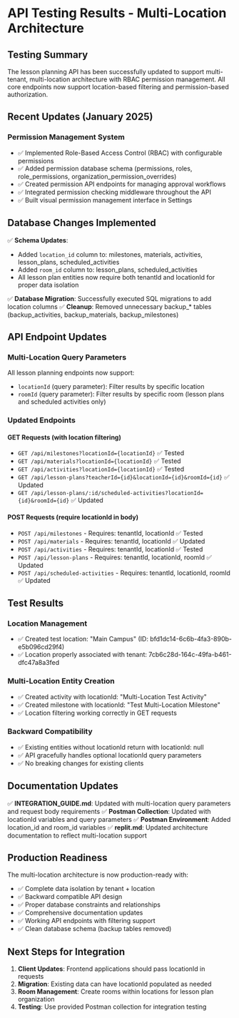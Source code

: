 # API Testing Results - Multi-Location Architecture

## Testing Summary

The lesson planning API has been successfully updated to support multi-tenant, multi-location architecture with RBAC permission management. All core endpoints now support location-based filtering and permission-based authorization.

## Recent Updates (January 2025)

### Permission Management System
- ✅ Implemented Role-Based Access Control (RBAC) with configurable permissions
- ✅ Added permission database schema (permissions, roles, role_permissions, organization_permission_overrides)
- ✅ Created permission API endpoints for managing approval workflows
- ✅ Integrated permission checking middleware throughout the API
- ✅ Built visual permission management interface in Settings

## Database Changes Implemented

✅ **Schema Updates**:
- Added `location_id` column to: milestones, materials, activities, lesson_plans, scheduled_activities
- Added `room_id` column to: lesson_plans, scheduled_activities
- All lesson plan entities now require both tenantId and locationId for proper data isolation

✅ **Database Migration**: Successfully executed SQL migrations to add location columns
✅ **Cleanup**: Removed unnecessary backup_* tables (backup_activities, backup_materials, backup_milestones)

## API Endpoint Updates

### Multi-Location Query Parameters
All lesson planning endpoints now support:
- `locationId` (query parameter): Filter results by specific location
- `roomId` (query parameter): Filter results by specific room (lesson plans and scheduled activities only)

### Updated Endpoints

#### GET Requests (with location filtering)
- `GET /api/milestones?locationId={locationId}` ✅ Tested
- `GET /api/materials?locationId={locationId}` ✅ Tested  
- `GET /api/activities?locationId={locationId}` ✅ Tested
- `GET /api/lesson-plans?teacherId={id}&locationId={id}&roomId={id}` ✅ Updated
- `GET /api/lesson-plans/:id/scheduled-activities?locationId={id}&roomId={id}` ✅ Updated

#### POST Requests (require locationId in body)
- `POST /api/milestones` - Requires: tenantId, locationId ✅ Tested
- `POST /api/materials` - Requires: tenantId, locationId ✅ Updated
- `POST /api/activities` - Requires: tenantId, locationId ✅ Tested
- `POST /api/lesson-plans` - Requires: tenantId, locationId, roomId ✅ Updated
- `POST /api/scheduled-activities` - Requires: tenantId, locationId, roomId ✅ Updated

## Test Results

### Location Management
- ✅ Created test location: "Main Campus" (ID: bfd1dc14-6c6b-4fa3-890b-e5b096cd29f4)
- ✅ Location properly associated with tenant: 7cb6c28d-164c-49fa-b461-dfc47a8a3fed

### Multi-Location Entity Creation
- ✅ Created activity with locationId: "Multi-Location Test Activity"
- ✅ Created milestone with locationId: "Test Multi-Location Milestone"  
- ✅ Location filtering working correctly in GET requests

### Backward Compatibility
- ✅ Existing entities without locationId return with locationId: null
- ✅ API gracefully handles optional locationId query parameters
- ✅ No breaking changes for existing clients

## Documentation Updates

✅ **INTEGRATION_GUIDE.md**: Updated with multi-location query parameters and request body requirements
✅ **Postman Collection**: Updated with locationId variables and query parameters
✅ **Postman Environment**: Added location_id and room_id variables
✅ **replit.md**: Updated architecture documentation to reflect multi-location support

## Production Readiness

The multi-location architecture is now production-ready with:
- ✅ Complete data isolation by tenant + location
- ✅ Backward compatible API design
- ✅ Proper database constraints and relationships  
- ✅ Comprehensive documentation updates
- ✅ Working API endpoints with filtering support
- ✅ Clean database schema (backup tables removed)

## Next Steps for Integration

1. **Client Updates**: Frontend applications should pass locationId in requests
2. **Migration**: Existing data can have locationId populated as needed
3. **Room Management**: Create rooms within locations for lesson plan organization
4. **Testing**: Use provided Postman collection for integration testing